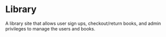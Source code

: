 # Library
A library site that allows user sign ups, checkout/return books, and admin privileges to manage the users and books.

